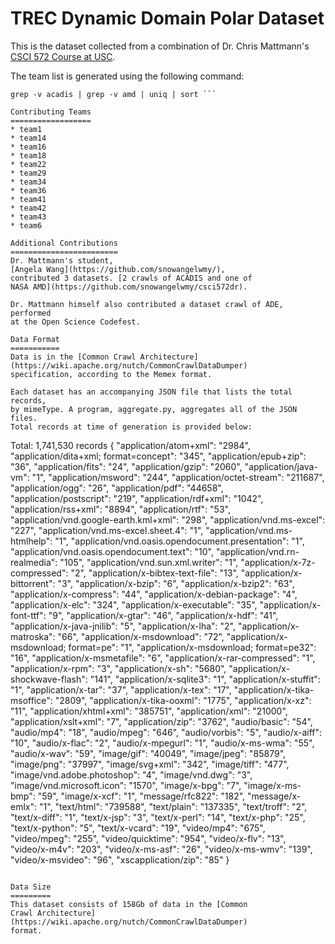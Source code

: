 TREC Dynamic Domain Polar Dataset
=================================
This is the dataset collected from a combination of Dr. Chris Mattmann's
[CSCI 572 Course at USC](http://sunset.usc.edu/classes/cs572_2015/).

The team list is generated using the following command:

``` ls | cut -d"-" -f2 | grep -v "json" | grep -v "py" | grep -v ade |
grep -v acadis | grep -v amd | uniq | sort ```

Contributing Teams 
================== 
* team1 
* team14 
* team16
* team18
* team22
* team29 
* team34 
* team36 
* team41 
* team42 
* team43 
* team6

Additional Contributions 
======================== 
Dr. Mattmann's student,
[Angela Wang](https://github.com/snowangelwmy/), 
contributed 3 datasets. [2 crawls of ACADIS and one of
NASA AMD](https://github.com/snowangelwmy/csci572dr).

Dr. Mattmann himself also contributed a dataset crawl of ADE, performed
at the Open Science Codefest.

Data Format 
=========== 
Data is in the [Common Crawl Architecture](https://wiki.apache.org/nutch/CommonCrawlDataDumper)
specification, according to the Memex format.

Each dataset has an accompanying JSON file that lists the total records,
by mimeType. A program, aggregate.py, aggregates all of the JSON files.
Total records at time of generation is provided below:

``` 
Total: 1,741,530 records
{
    "application/atom+xml": "2984",
    "application/dita+xml; format=concept": "345",
    "application/epub+zip": "36",
    "application/fits": "24",
    "application/gzip": "2060",
    "application/java-vm": "1",
    "application/msword": "244",
    "application/octet-stream": "211687",
    "application/ogg": "26",
    "application/pdf": "44658",
    "application/postscript": "219",
    "application/rdf+xml": "1042",
    "application/rss+xml": "8894",
    "application/rtf": "53",
    "application/vnd.google-earth.kml+xml": "298",
    "application/vnd.ms-excel": "227",
    "application/vnd.ms-excel.sheet.4": "1",
    "application/vnd.ms-htmlhelp": "1",
    "application/vnd.oasis.opendocument.presentation": "1",
    "application/vnd.oasis.opendocument.text": "10",
    "application/vnd.rn-realmedia": "105",
    "application/vnd.sun.xml.writer": "1",
    "application/x-7z-compressed": "2",
    "application/x-bibtex-text-file": "13",
    "application/x-bittorrent": "3",
    "application/x-bzip": "6",
    "application/x-bzip2": "63",
    "application/x-compress": "44",
    "application/x-debian-package": "4",
    "application/x-elc": "324",
    "application/x-executable": "35",
    "application/x-font-ttf": "9",
    "application/x-gtar": "46",
    "application/x-hdf": "41",
    "application/x-java-jnilib": "5",
    "application/x-lha": "2",
    "application/x-matroska": "66",
    "application/x-msdownload": "72",
    "application/x-msdownload; format=pe": "1",
    "application/x-msdownload; format=pe32": "16",
    "application/x-msmetafile": "6",
    "application/x-rar-compressed": "1",
    "application/x-rpm": "3",
    "application/x-sh": "5680",
    "application/x-shockwave-flash": "141",
    "application/x-sqlite3": "1",
    "application/x-stuffit": "1",
    "application/x-tar": "37",
    "application/x-tex": "17",
    "application/x-tika-msoffice": "2809",
    "application/x-tika-ooxml": "1775",
    "application/x-xz": "11",
    "application/xhtml+xml": "385751",
    "application/xml": "21000",
    "application/xslt+xml": "7",
    "application/zip": "3762",
    "audio/basic": "54",
    "audio/mp4": "18",
    "audio/mpeg": "646",
    "audio/vorbis": "5",
    "audio/x-aiff": "10",
    "audio/x-flac": "2",
    "audio/x-mpegurl": "1",
    "audio/x-ms-wma": "55",
    "audio/x-wav": "59",
    "image/gif": "40049",
    "image/jpeg": "85879",
    "image/png": "37997",
    "image/svg+xml": "342",
    "image/tiff": "477",
    "image/vnd.adobe.photoshop": "4",
    "image/vnd.dwg": "3",
    "image/vnd.microsoft.icon": "1570",
    "image/x-bpg": "7",
    "image/x-ms-bmp": "59",
    "image/x-xcf": "1",
    "message/rfc822": "182",
    "message/x-emlx": "1",
    "text/html": "739588",
    "text/plain": "137335",
    "text/troff": "2",
    "text/x-diff": "1",
    "text/x-jsp": "3",
    "text/x-perl": "14",
    "text/x-php": "25",
    "text/x-python": "5",
    "text/x-vcard": "19",
    "video/mp4": "675",
    "video/mpeg": "255",
    "video/quicktime": "954",
    "video/x-flv": "13",
    "video/x-m4v": "203",
    "video/x-ms-asf": "26",
    "video/x-ms-wmv": "139",
    "video/x-msvideo": "96",
    "xscapplication/zip": "85"
}
```

Data Size 
========= 
This dataset consists of 158Gb of data in the [Common
Crawl Architecture](https://wiki.apache.org/nutch/CommonCrawlDataDumper)
format.
